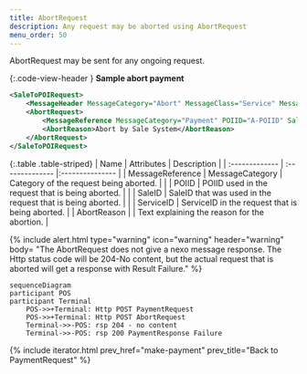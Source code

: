```yaml
---
title: AbortRequest
description: Any request may be aborted using AbortRequest
menu_order: 50
---
```


AbortRequest may be sent for any ongoing request.

{:.code-view-header }
**Sample abort payment**

```xml
<SaleToPOIRequest>
    <MessageHeader MessageCategory="Abort" MessageClass="Service" MessageType="Request" POIID="A-POIID" SaleID="ECR1" ServiceID="1524253498"/>
    <AbortRequest>
        <MessageReference MessageCategory="Payment" POIID="A-POIID" SaleID="ECR1" ServiceID="1524253497"/>
        <AbortReason>Abort by Sale System</AbortReason>
    </AbortRequest>
</SaleToPOIRequest>
```

{:.table .table-striped}
| Name | Attributes | Description |
| :------------- | :-------------- |:--------------- |
| MessageReference | MessageCategory | Category of the request being aborted. |
| | POIID | POIID used in the request that is being aborted. |
| | SaleID | SaleID that was used in the request that is being aborted. |
| | ServiceID | ServiceID in the request that is being aborted. |
| AbortReason | | Text explaining the reason for the abortion. |

{% include alert.html type="warning" icon="warning" header="warning"
body= "The AbortRequest does not give a nexo message response. The Http status code will be 204-No content, but the actual request that is aborted will get a response with Result Failure."
%}

```mermaid
sequenceDiagram
participant POS
participant Terminal
    POS->>+Terminal: Http POST PaymentRequest
    POS->>+Terminal: Http POST AbortRequest
    Terminal->>-POS: rsp 204 - no content
    Terminal->>-POS: rsp 200 PaymentResponse Failure
```

{% include iterator.html prev_href="make-payment" prev_title="Back to PaymentRequest" %}
